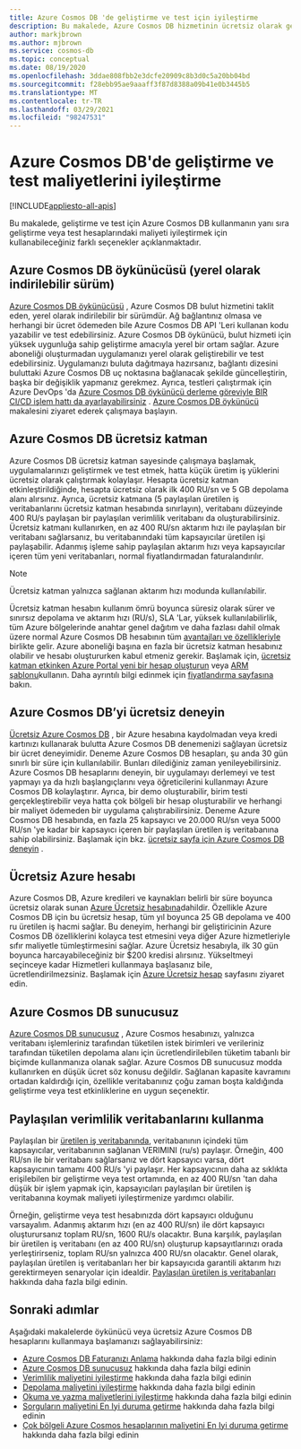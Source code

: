 ```yaml
---
title: Azure Cosmos DB 'de geliştirme ve test için iyileştirme
description: Bu makalede, Azure Cosmos DB hizmetinin ücretsiz olarak geliştirilmesi ve test edilmesi için birden çok seçenek sunan açıklanmaktadır.
author: markjbrown
ms.author: mjbrown
ms.service: cosmos-db
ms.topic: conceptual
ms.date: 08/19/2020
ms.openlocfilehash: 3ddae808fbb2e3dcfe20909c8b3d0c5a20bb04bd
ms.sourcegitcommit: f28ebb95ae9aaaff3f87d8388a09b41e0b3445b5
ms.translationtype: MT
ms.contentlocale: tr-TR
ms.lasthandoff: 03/29/2021
ms.locfileid: "98247531"
---
```

# <a name="optimize-development-and-testing-cost-in-azure-cosmos-db"></a>Azure Cosmos DB'de geliştirme ve test maliyetlerini iyileştirme
[!INCLUDE[appliesto-all-apis](includes/appliesto-all-apis.md)]

Bu makalede, geliştirme ve test için Azure Cosmos DB kullanmanın yanı sıra geliştirme veya test hesaplarındaki maliyeti iyileştirmek için kullanabileceğiniz farklı seçenekler açıklanmaktadır.

## <a name="azure-cosmos-db-emulator-locally-downloadable-version"></a>Azure Cosmos DB öykünücüsü (yerel olarak indirilebilir sürüm)

[Azure Cosmos DB öykünücüsü](local-emulator.md) , Azure Cosmos DB bulut hizmetini taklit eden, yerel olarak indirilebilir bir sürümdür. Ağ bağlantınız olmasa ve herhangi bir ücret ödemeden bile Azure Cosmos DB API 'Leri kullanan kodu yazabilir ve test edebilirsiniz. Azure Cosmos DB öykünücü, bulut hizmeti için yüksek uygunluğa sahip geliştirme amacıyla yerel bir ortam sağlar. Azure aboneliği oluşturmadan uygulamanızı yerel olarak geliştirebilir ve test edebilirsiniz. Uygulamanızı buluta dağıtmaya hazırsanız, bağlantı dizesini buluttaki Azure Cosmos DB uç noktasına bağlanacak şekilde güncelleştirin, başka bir değişiklik yapmanız gerekmez. Ayrıca, testleri çalıştırmak için Azure DevOps 'da [Azure Cosmos DB öykünücü derleme göreviyle BIR CI/CD işlem hattı da ayarlayabilirsiniz](tutorial-setup-ci-cd.md) . [Azure Cosmos DB öykünücü](local-emulator.md) makalesini ziyaret ederek çalışmaya başlayın.

## <a name="azure-cosmos-db-free-tier"></a>Azure Cosmos DB ücretsiz katman

Azure Cosmos DB ücretsiz katman sayesinde çalışmaya başlamak, uygulamalarınızı geliştirmek ve test etmek, hatta küçük üretim iş yüklerini ücretsiz olarak çalıştırmak kolaylaşır. Hesapta ücretsiz katman etkinleştirildiğinde, hesapta ücretsiz olarak ilk 400 RU/sn ve 5 GB depolama alanı alırsınız. Ayrıca, ücretsiz katmana (5 paylaşılan üretilen iş veritabanlarını ücretsiz katman hesabında sınırlayın), veritabanı düzeyinde 400 RU/s paylaşan bir paylaşılan verimlilik veritabanı da oluşturabilirsiniz. Ücretsiz katmanı kullanırken, en az 400 RU/sn aktarım hızı ile paylaşılan bir veritabanı sağlarsanız, bu veritabanındaki tüm kapsayıcılar üretilen işi paylaşabilir. Adanmış işleme sahip paylaşılan aktarım hızı veya kapsayıcılar içeren tüm yeni veritabanları, normal fiyatlandırmadan faturalandırılır.

> [!NOTE]
> Ücretsiz katman yalnızca sağlanan aktarım hızı modunda kullanılabilir.

Ücretsiz katman hesabın kullanım ömrü boyunca süresiz olarak sürer ve sınırsız depolama ve aktarım hızı (RU/s), SLA 'Lar, yüksek kullanılabilirlik, tüm Azure bölgelerinde anahtar genel dağıtım ve daha fazlası dahil olmak üzere normal Azure Cosmos DB hesabının tüm [avantajları ve özellikleriyle](introduction.md#key-benefits) birlikte gelir. Azure aboneliği başına en fazla bir ücretsiz katman hesabınız olabilir ve hesabı oluştururken kabul etmeniz gerekir. Başlamak için, [ücretsiz katman etkinken Azure Portal yeni bir hesap oluşturun](create-cosmosdb-resources-portal.md) veya [ARM şablonu](./manage-with-templates.md#free-tier)kullanın. Daha ayrıntılı bilgi edinmek için [fiyatlandırma sayfasına](https://azure.microsoft.com/pricing/details/cosmos-db/) bakın.

## <a name="try-azure-cosmos-db-for-free"></a>Azure Cosmos DB’yi ücretsiz deneyin

[Ücretsiz Azure Cosmos DB](https://azure.microsoft.com/try/cosmosdb/) , bir Azure hesabına kaydolmadan veya kredi kartınızı kullanarak bulutta Azure Cosmos DB denemenizi sağlayan ücretsiz bir ücret deneyimidir. Deneme Azure Cosmos DB hesapları, şu anda 30 gün sınırlı bir süre için kullanılabilir. Bunları dilediğiniz zaman yenileyebilirsiniz. Azure Cosmos DB hesaplarını deneyin, bir uygulamayı derlemeyi ve test yapmayı ya da hızlı başlangıçlarını veya öğreticilerini kullanmayı Azure Cosmos DB kolaylaştırır. Ayrıca, bir demo oluşturabilir, birim testi gerçekleştirebilir veya hatta çok bölgeli bir hesap oluşturabilir ve herhangi bir maliyet ödemeden bir uygulama çalıştırabilirsiniz. Deneme Azure Cosmos DB hesabında, en fazla 25 kapsayıcı ve 20.000 RU/sn veya 5000 RU/sn 'ye kadar bir kapsayıcı içeren bir paylaşılan üretilen iş veritabanına sahip olabilirsiniz. Başlamak için bkz. [ücretsiz sayfa için Azure Cosmos DB deneyin](https://azure.microsoft.com/try/cosmosdb/) .

## <a name="azure-free-account"></a>Ücretsiz Azure hesabı

Azure Cosmos DB, Azure kredileri ve kaynakları belirli bir süre boyunca ücretsiz olarak sunan [Azure Ücretsiz hesabına](https://azure.microsoft.com/free)dahildir. Özellikle Azure Cosmos DB için bu ücretsiz hesap, tüm yıl boyunca 25 GB depolama ve 400 ru üretilen iş hacmi sağlar. Bu deneyim, herhangi bir geliştiricinin Azure Cosmos DB özelliklerini kolayca test etmesini veya diğer Azure hizmetleriyle sıfır maliyetle tümleştirmesini sağlar. Azure Ücretsiz hesabıyla, ilk 30 gün boyunca harcayabileceğiniz bir $200 kredisi alırsınız. Yükseltmeyi seçinceye kadar Hizmetleri kullanmaya başlasanız bile, ücretlendirilmezsiniz. Başlamak için [Azure Ücretsiz hesap](https://azure.microsoft.com/free) sayfasını ziyaret edin.

## <a name="azure-cosmos-db-serverless"></a>Azure Cosmos DB sunucusuz

[Azure Cosmos DB sunucusuz](serverless.md) , Azure Cosmos hesabınızı, yalnızca veritabanı işlemleriniz tarafından tüketilen istek birimleri ve verileriniz tarafından tüketilen depolama alanı için ücretlendirilebilen tüketim tabanlı bir biçimde kullanmanıza olanak sağlar. Azure Cosmos DB sunucusuz modda kullanırken en düşük ücret söz konusu değildir. Sağlanan kapasite kavramını ortadan kaldırdığı için, özellikle veritabanınız çoğu zaman boşta kaldığında geliştirme veya test etkinliklerine en uygun seçenektir.

## <a name="use-shared-throughput-databases"></a>Paylaşılan verimlilik veritabanlarını kullanma

Paylaşılan bir [üretilen iş veritabanında](set-throughput.md#set-throughput-on-a-database), veritabanının içindeki tüm kapsayıcılar, veritabanının sağlanan VERIMINI (ru/s) paylaşır. Örneğin, 400 RU/sn ile bir veritabanı sağlarsanız ve dört kapsayıcı varsa, dört kapsayıcının tamamı 400 RU/s 'yi paylaşır. Her kapsayıcının daha az sıklıkta erişilebilen bir geliştirme veya test ortamında, en az 400 RU/sn 'tan daha düşük bir işlem yapmak için, kapsayıcıları paylaşılan bir üretilen iş veritabanına koymak maliyeti iyileştirmenize yardımcı olabilir.

Örneğin, geliştirme veya test hesabınızda dört kapsayıcı olduğunu varsayalım. Adanmış aktarım hızı (en az 400 RU/sn) ile dört kapsayıcı oluşturursanız toplam RU/sn, 1600 RU/s olacaktır. Buna karşılık, paylaşılan bir üretilen iş veritabanı (en az 400 RU/sn) oluşturup kapsayıtlarınızı orada yerleştirirseniz, toplam RU/sn yalnızca 400 RU/sn olacaktır. Genel olarak, paylaşılan üretilen iş veritabanları her bir kapsayıcıda garantili aktarım hızı gerektirmeyen senaryolar için idealdir.  [Paylaşılan üretilen iş veritabanları](set-throughput.md#set-throughput-on-a-database) hakkında daha fazla bilgi edinin.

## <a name="next-steps"></a>Sonraki adımlar

Aşağıdaki makalelerde öykünücü veya ücretsiz Azure Cosmos DB hesaplarını kullanmaya başlamanızı sağlayabilirsiniz:

* [Azure Cosmos DB Faturanızı Anlama](understand-your-bill.md) hakkında daha fazla bilgi edinin
* [Azure Cosmos DB sunucusuz](serverless.md) hakkında daha fazla bilgi edinin
* [Verimlilik maliyetini iyileştirme](optimize-cost-throughput.md) hakkında daha fazla bilgi edinin
* [Depolama maliyetini iyileştirme](optimize-cost-storage.md) hakkında daha fazla bilgi edinin
* [Okuma ve yazma maliyetlerini iyileştirme](optimize-cost-reads-writes.md) hakkında daha fazla bilgi edinin
* [Sorguların maliyetini En Iyi duruma getirme](./optimize-cost-reads-writes.md) hakkında daha fazla bilgi edinin
* [Çok bölgeli Azure Cosmos hesaplarının maliyetini En Iyi duruma getirme](optimize-cost-regions.md) hakkında daha fazla bilgi edinin